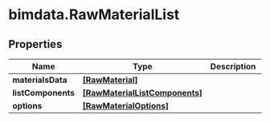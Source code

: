 # bimdata.RawMaterialList

## Properties

Name | Type | Description | Notes
------------ | ------------- | ------------- | -------------
**materialsData** | [**[RawMaterial]**](RawMaterial.md) |  | [optional] 
**listComponents** | [**[RawMaterialListComponents]**](RawMaterialListComponents.md) |  | [optional] 
**options** | [**[RawMaterialOptions]**](RawMaterialOptions.md) |  | [optional] 


